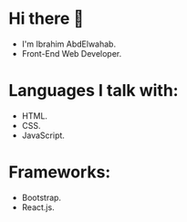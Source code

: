 # Hi there 👋

- I'm Ibrahim AbdElwahab.
- Front-End Web Developer.

# Languages I talk with:
- HTML.
- CSS.
- JavaScript.

# Frameworks:
- Bootstrap.
- React.js.
